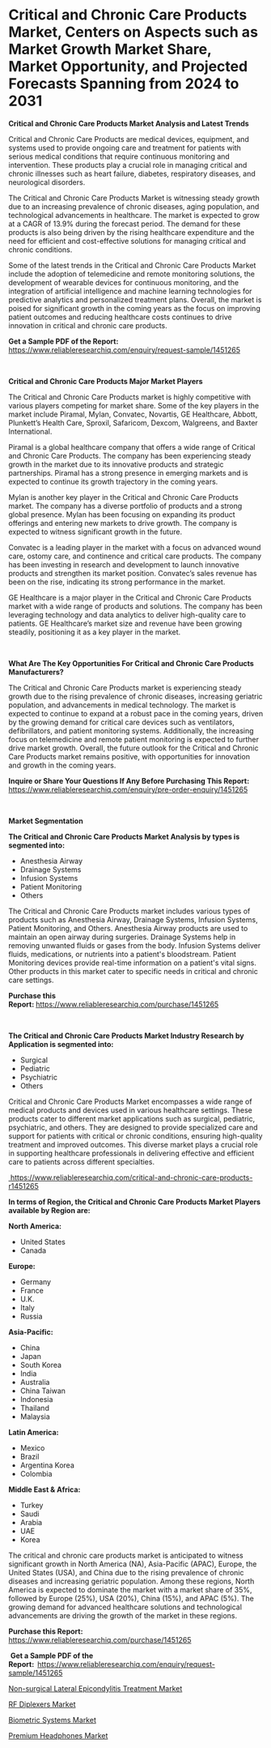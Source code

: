 <p><h1>Critical and Chronic Care Products Market, Centers on Aspects such as Market Growth Market Share, Market Opportunity, and Projected Forecasts Spanning from 2024 to 2031</h1></p><p><strong>Critical and Chronic Care Products Market Analysis and Latest Trends</strong></p>
<p><p>Critical and Chronic Care Products are medical devices, equipment, and systems used to provide ongoing care and treatment for patients with serious medical conditions that require continuous monitoring and intervention. These products play a crucial role in managing critical and chronic illnesses such as heart failure, diabetes, respiratory diseases, and neurological disorders.</p><p>The Critical and Chronic Care Products Market is witnessing steady growth due to an increasing prevalence of chronic diseases, aging population, and technological advancements in healthcare. The market is expected to grow at a CAGR of 13.9% during the forecast period. The demand for these products is also being driven by the rising healthcare expenditure and the need for efficient and cost-effective solutions for managing critical and chronic conditions.</p><p>Some of the latest trends in the Critical and Chronic Care Products Market include the adoption of telemedicine and remote monitoring solutions, the development of wearable devices for continuous monitoring, and the integration of artificial intelligence and machine learning technologies for predictive analytics and personalized treatment plans. Overall, the market is poised for significant growth in the coming years as the focus on improving patient outcomes and reducing healthcare costs continues to drive innovation in critical and chronic care products.</p></p>
<p><strong>Get a Sample PDF of the Report:&nbsp;</strong> <a href="https://www.reliableresearchiq.com/enquiry/request-sample/1451265">https://www.reliableresearchiq.com/enquiry/request-sample/1451265</a></p>
<p>&nbsp;</p>
<p><strong>Critical and Chronic Care Products Major Market Players</strong></p>
<p><p>The Critical and Chronic Care Products market is highly competitive with various players competing for market share. Some of the key players in the market include Piramal, Mylan, Convatec, Novartis, GE Healthcare, Abbott, Plunkett’s Health Care, Sproxil, Safaricom, Dexcom, Walgreens, and Baxter International.</p><p>Piramal is a global healthcare company that offers a wide range of Critical and Chronic Care Products. The company has been experiencing steady growth in the market due to its innovative products and strategic partnerships. Piramal has a strong presence in emerging markets and is expected to continue its growth trajectory in the coming years.</p><p>Mylan is another key player in the Critical and Chronic Care Products market. The company has a diverse portfolio of products and a strong global presence. Mylan has been focusing on expanding its product offerings and entering new markets to drive growth. The company is expected to witness significant growth in the future.</p><p>Convatec is a leading player in the market with a focus on advanced wound care, ostomy care, and continence and critical care products. The company has been investing in research and development to launch innovative products and strengthen its market position. Convatec’s sales revenue has been on the rise, indicating its strong performance in the market.</p><p>GE Healthcare is a major player in the Critical and Chronic Care Products market with a wide range of products and solutions. The company has been leveraging technology and data analytics to deliver high-quality care to patients. GE Healthcare’s market size and revenue have been growing steadily, positioning it as a key player in the market.</p></p>
<p>&nbsp;</p>
<p><strong>What Are The Key Opportunities For Critical and Chronic Care Products Manufacturers?</strong></p>
<p><p>The Critical and Chronic Care Products market is experiencing steady growth due to the rising prevalence of chronic diseases, increasing geriatric population, and advancements in medical technology. The market is expected to continue to expand at a robust pace in the coming years, driven by the growing demand for critical care devices such as ventilators, defibrillators, and patient monitoring systems. Additionally, the increasing focus on telemedicine and remote patient monitoring is expected to further drive market growth. Overall, the future outlook for the Critical and Chronic Care Products market remains positive, with opportunities for innovation and growth in the coming years.</p></p>
<p><strong>Inquire or Share Your Questions If Any Before Purchasing This Report:</strong> <a href="https://www.reliableresearchiq.com/enquiry/pre-order-enquiry/1451265">https://www.reliableresearchiq.com/enquiry/pre-order-enquiry/1451265</a></p>
<p>&nbsp;</p>
<p><strong>Market Segmentation</strong></p>
<p><strong>The Critical and Chronic Care Products Market Analysis by types is segmented into:</strong></p>
<p><ul><li>Anesthesia Airway</li><li>Drainage Systems</li><li>Infusion Systems</li><li>Patient Monitoring</li><li>Others</li></ul></p>
<p><p>The Critical and Chronic Care Products market includes various types of products such as Anesthesia Airway, Drainage Systems, Infusion Systems, Patient Monitoring, and Others. Anesthesia Airway products are used to maintain an open airway during surgeries. Drainage Systems help in removing unwanted fluids or gases from the body. Infusion Systems deliver fluids, medications, or nutrients into a patient's bloodstream. Patient Monitoring devices provide real-time information on a patient's vital signs. Other products in this market cater to specific needs in critical and chronic care settings.</p></p>
<p><strong>Purchase this Report:&nbsp;</strong><a href="https://www.reliableresearchiq.com/purchase/1451265">https://www.reliableresearchiq.com/purchase/1451265</a></p>
<p>&nbsp;</p>
<p><strong>The Critical and Chronic Care Products Market Industry Research by Application is segmented into:</strong></p>
<p><ul><li>Surgical</li><li>Pediatric</li><li>Psychiatric</li><li>Others</li></ul></p>
<p><p>Critical and Chronic Care Products Market encompasses a wide range of medical products and devices used in various healthcare settings. These products cater to different market applications such as surgical, pediatric, psychiatric, and others. They are designed to provide specialized care and support for patients with critical or chronic conditions, ensuring high-quality treatment and improved outcomes. This diverse market plays a crucial role in supporting healthcare professionals in delivering effective and efficient care to patients across different specialties.</p></p>
<p><a href="https://www.reliableresearchiq.com/critical-and-chronic-care-products-r1451265">&nbsp;https://www.reliableresearchiq.com/critical-and-chronic-care-products-r1451265</a></p>
<p><strong>In terms of Region, the Critical and Chronic Care Products Market Players available by Region are:</strong></p>
<p>
    <p> <strong> North America: </strong>
        <ul>
            <li>United States</li>
            <li>Canada</li>
        </ul>
        </p> 
    <p> <strong> Europe: </strong>
        <ul>
            <li>Germany</li>
            <li>France</li>
            <li>U.K.</li>
            <li>Italy</li>
            <li>Russia</li>
        </ul>
        </p> 
    <p> <strong> Asia-Pacific: </strong>
        <ul>
            <li>China</li>
            <li>Japan</li>
            <li>South Korea</li>
            <li>India</li>
            <li>Australia</li>
            <li>China Taiwan</li>
            <li>Indonesia</li>
            <li>Thailand</li>
            <li>Malaysia</li>
        </ul>
        </p> 
    <p> <strong> Latin America: </strong>
        <ul>
            <li>Mexico</li>
            <li>Brazil</li>
            <li>Argentina Korea</li>
            <li>Colombia</li>
        </ul>
        </p> 
    <p> <strong> Middle East & Africa: </strong>
        <ul>
            <li>Turkey</li>
            <li>Saudi</li>
            <li>Arabia</li>
            <li>UAE</li>
            <li>Korea</li>
        </ul>
    </p>
    </p>
<p><p>The critical and chronic care products market is anticipated to witness significant growth in North America (NA), Asia-Pacific (APAC), Europe, the United States (USA), and China due to the rising prevalence of chronic diseases and increasing geriatric population. Among these regions, North America is expected to dominate the market with a market share of 35%, followed by Europe (25%), USA (20%), China (15%), and APAC (5%). The growing demand for advanced healthcare solutions and technological advancements are driving the growth of the market in these regions.</p></p>
<p><strong>Purchase this Report: </strong><a href="https://www.reliableresearchiq.com/purchase/1451265">https://www.reliableresearchiq.com/purchase/1451265</a></p>
<p>&nbsp;<strong>Get a Sample PDF of the Report:&nbsp;&nbsp;</strong><a href="https://www.reliableresearchiq.com/enquiry/request-sample/1451265">https://www.reliableresearchiq.com/enquiry/request-sample/1451265</a></p>
<p><strong></strong></p>
<p><p><a href="https://github.com/ajohirul8010/Market-Research-Report-List-1/blob/main/non-surgical-lateral-epicondylitis-treatment-market.md">Non-surgical Lateral Epicondylitis Treatment Market</a></p><p><a href="https://medium.com/@sagorhossaincs33_80453/rf-diplexers-market-market-segmentation-geographical-regions-and-market-forcast-till-2031-612c1f9d292f">RF Diplexers Market</a></p><p><a href="https://medium.com/@sdonald04328/biometric-systems-market-forecasts-market-trends-and-impact-analysis-2024-2031-22e0d8c0b9c9">Biometric Systems Market</a></p><p><a href="https://medium.com/@yvonnecrona/premium-headphones-market-size-is-growing-at-cagr-of-13-7-a11f4b2035e5">Premium Headphones Market</a></p></p>